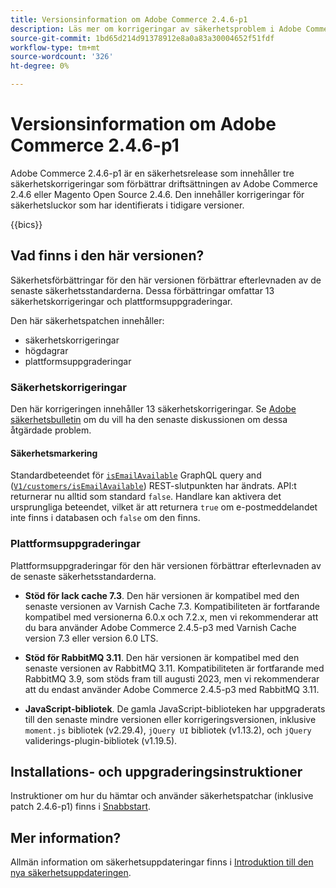 ```yaml
---
title: Versionsinformation om Adobe Commerce 2.4.6-p1
description: Läs mer om korrigeringar av säkerhetsproblem i Adobe Commerce version 2.4.6-p1.
source-git-commit: 1bd65d214d91378912e8a0a83a30004652f51fdf
workflow-type: tm+mt
source-wordcount: '326'
ht-degree: 0%

---
```



# Versionsinformation om Adobe Commerce 2.4.6-p1

Adobe Commerce 2.4.6-p1 är en säkerhetsrelease som innehåller tre säkerhetskorrigeringar som förbättrar driftsättningen av Adobe Commerce 2.4.6 eller Magento Open Source 2.4.6. Den innehåller korrigeringar för säkerhetsluckor som har identifierats i tidigare versioner.

{{bics}}

## Vad finns i den här versionen?

Säkerhetsförbättringar för den här versionen förbättrar efterlevnaden av de senaste säkerhetsstandarderna.  Dessa förbättringar omfattar 13 säkerhetskorrigeringar och plattformsuppgraderingar.

Den här säkerhetspatchen innehåller:

* säkerhetskorrigeringar
* högdagrar
* plattformsuppgraderingar

### Säkerhetskorrigeringar

Den här korrigeringen innehåller 13 säkerhetskorrigeringar. Se [Adobe säkerhetsbulletin](https://helpx.adobe.com/security/products/magento/apsb23-35.html) om du vill ha den senaste diskussionen om dessa åtgärdade problem.

#### Säkerhetsmarkering

Standardbeteendet för [`isEmailAvailable`](https://developer.adobe.com/commerce/webapi/graphql/schema/customer/queries/is-email-available/) GraphQL query and ([`V1/customers/isEmailAvailable`](https://adobe-commerce.redoc.ly/2.4.6-admin/tag/customersisEmailAvailable/#operation/PostV1CustomersIsEmailAvailable)) REST-slutpunkten har ändrats. API:t returnerar nu alltid som standard `false`. Handlare kan aktivera det ursprungliga beteendet, vilket är att returnera `true` om e-postmeddelandet inte finns i databasen och `false` om den finns. <!-- AC-6695 -->

### Plattformsuppgraderingar

Plattformsuppgraderingar för den här versionen förbättrar efterlevnaden av de senaste säkerhetsstandarderna.

* **Stöd för lack cache 7.3**. Den här versionen är kompatibel med den senaste versionen av Varnish Cache 7.3. Kompatibiliteten är fortfarande kompatibel med versionerna 6.0.x och 7.2.x, men vi rekommenderar att du bara använder Adobe Commerce 2.4.5-p3 med Varnish Cache version 7.3 eller version 6.0 LTS.

* **Stöd för RabbitMQ 3.11**. Den här versionen är kompatibel med den senaste versionen av RabbitMQ 3.11. Kompatibiliteten är fortfarande med RabbitMQ 3.9, som stöds fram till augusti 2023, men vi rekommenderar att du endast använder Adobe Commerce 2.4.5-p3 med RabbitMQ 3.11.

* **JavaScript-bibliotek**. De gamla JavaScript-biblioteken har uppgraderats till den senaste mindre versionen eller korrigeringsversionen, inklusive `moment.js` bibliotek (v2.29.4), `jQuery UI` bibliotek (v1.13.2), och `jQuery` validerings-plugin-bibliotek (v1.19.5).

## Installations- och uppgraderingsinstruktioner

Instruktioner om hur du hämtar och använder säkerhetspatchar (inklusive patch 2.4.6-p1) finns i [Snabbstart](../../../installation/composer.md).

## Mer information?

Allmän information om säkerhetsuppdateringar finns i [Introduktion till den nya säkerhetsuppdateringen](https://community.magento.com/t5/Magento-DevBlog/Introducing-the-New-Security-Patch-Release/ba-p/141287).
